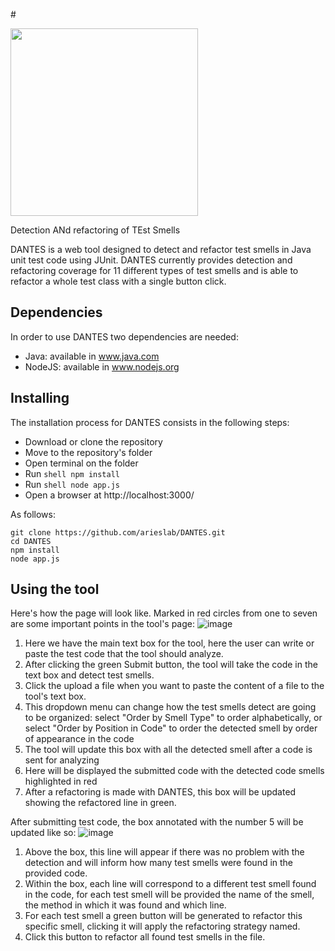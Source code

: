 #<p><img src="https://github.com/arieslab/DANTES/blob/main/logotipo-dantes.png?raw=true" width="300"></p>
<!--# DANTES-->
Detection ANd refactoring of TEst Smells

DANTES is a web tool designed to detect and refactor test smells in Java unit test code using JUnit. DANTES currently provides detection and refactoring coverage for 11 different types of test smells and is able to refactor a whole test class with a single button click.

## Dependencies
In order to use DANTES two dependencies are needed:
* Java: available in www.java.com
* NodeJS: available in www.nodejs.org

## Installing
The installation process for DANTES consists in the following steps:
* Download or clone the repository
* Move to the repository's folder
* Open terminal on the folder
* Run ````shell npm install````
* Run ````shell node app.js````
* Open a browser at http://localhost:3000/

As follows:
````shell
git clone https://github.com/arieslab/DANTES.git
cd DANTES
npm install
node app.js
````

## Using the tool
Here's how the page will look like. Marked in red circles from one to seven are some important points in the tool's page:
![image](https://github.com/arieslab/DANTES/assets/71935065/0c67a526-ddfa-4379-8dd7-cfb35bd7b684)

1. Here we have the main text box for the tool, here the user can write or paste the test code that the tool should analyze.
2. After clicking the green Submit button, the tool will take the code in the text box and detect test smells.
3. Click the upload a file when you want to paste the content of a file to the tool's text box.
4. This dropdown menu can change how the test smells detect are going to be organized: select "Order by Smell Type" to order alphabetically, or select "Order by Position in Code" to order the detected smell by order of appearance in the code
5. The tool will update this box with all the detected smell after a code is sent for analyzing
6. Here will be displayed the submitted code with the detected code smells highlighted in red
7. After a refactoring is made with DANTES, this box will be updated showing the refactored line in green.

After submitting test code, the box annotated with the number 5 will be updated like so:
![image](https://github.com/arieslab/DANTES/assets/71935065/5c554a73-5b73-4095-8f1d-7415c5cbc4fe)
1. Above the box, this line will appear if there was no problem with the detection and will inform how many test smells were found in the provided code.
2. Within the box, each line will correspond to a different test smell found in the code, for each test smell will be provided the name of the smell, the method in which it was found and which line.
3. For each test smell a green button will be generated to refactor this specific smell, clicking it will apply the refactoring strategy named.
4. Click this button to refactor all found test smells in the file.
